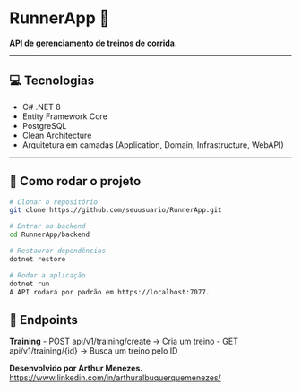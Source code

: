 # RunnerApp 🏃

**API de gerenciamento de treinos de corrida.**

---

## 💻 Tecnologias
- C# .NET 8
- Entity Framework Core
- PostgreSQL
- Clean Architecture
- Arquitetura em camadas (Application, Domain, Infrastructure, WebAPI)

---

## 🚀 Como rodar o projeto

```bash
# Clonar o repositório
git clone https://github.com/seuusuario/RunnerApp.git

# Entrar no backend
cd RunnerApp/backend

# Restaurar dependências
dotnet restore

# Rodar a aplicação
dotnet run
A API rodará por padrão em https://localhost:7077.
```

<h2 id="technologies">🚀 Endpoints</h2>
<b>Training</b>
- POST api/v1/training/create → Cria um treino
- GET api/v1/training/{id} → Busca um treino pelo ID

<b>Desenvolvido por Arthur Menezes.</b>
https://www.linkedin.com/in/arthuralbuquerquemenezes/
